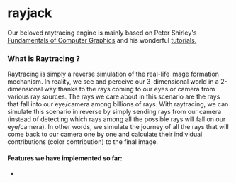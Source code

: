 # rayjack
Our beloved raytracing engine is mainly based on Peter Shirley's [Fundamentals of Computer Graphics](https://www.amazon.com/Fundamentals-Computer-Graphics-Steve-Marschner/dp/1482229390) and his wonderful [tutorials.](https://raytracing.github.io/)
<br>

### What is Raytracing ?
Raytracing is simply a reverse simulation of the real-life image formation mechanism. In reality, we see and perceive our 3-dimensional world in a 2-dimensional way thanks to the rays coming to our eyes or camera from various ray sources. The rays we care about in this scenario are the rays that fall into our eye/camera among billions of rays. With raytracing, we can simulate this scenario in reverse by simply sending rays from our camera (instead of detecting which rays among all the possible rays will fall on our eye/camera). In other words, we simulate the journey of all the rays that will come back to our camera one by one and calculate their individual contributions (color contribution) to the final image. 

#### Features we have implemented so far:
- 
